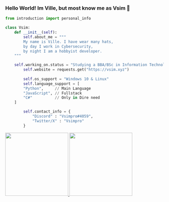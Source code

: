 ### Hello World! Im Ville, but most know me as Vsim 👋

```py
from introduction import personal_info

class Vsim:
    def __init__(self):
        self.about_me = """
		My name is Ville. I have wear many hats, 
		by day I work in Cybersecurity,
		by night I am a hobbyist developer. 
	"""

	self.working_on.status = "Studying a BBA/BSc in Information Technologies."         
        self.website = requests.get("https://vsim.xyz")
	
        self.os_support = "Windows 10 & Linux"
        self.language_support = [
		"Python",     // Main Language
		"JavaScript", // Fullstack
		"C#"	      // Only in Dire need
	] 

        self.contact_info = {
            "Discord" : "Vsimpro#4059",
            "Twitter/X" : "Vsimpro"		
        }
```
<p>
<a href="https://github-readme-stats.vercel.app/api/top-langs/?username=Vsimpro">
  <img height="200em" src="https://github-readme-stats.vercel.app/api/top-langs/?username=Vsimpro" />
  <img height="200em" src="https://github-readme-stats.vercel.app/api?username=Vsimpro&count_private=true&show_icons=trues" />
</a>
</p>
